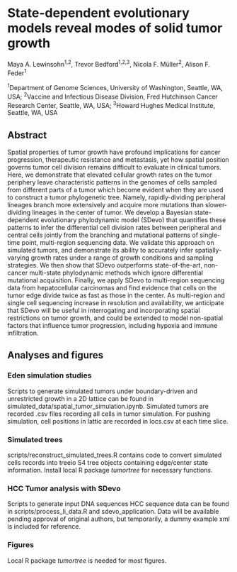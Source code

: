 # State-dependent evolutionary models reveal modes of solid tumor growth

Maya A. Lewinsohn<sup>1,2</sup>, Trevor Bedford<sup>1,2,3</sup>, Nicola F. Müller<sup>2</sup>, Alison F. Feder<sup>1</sup>

<sup>1</sup>Department of Genome Sciences, University of Washington, Seattle, WA, USA;
<sup>2</sup>Vaccine and Infectious Disease Division, Fred Hutchinson Cancer Research Center, Seattle, WA, USA;
<sup>3</sup>Howard Hughes Medical Institute, Seattle, WA, USA

## Abstract
Spatial properties of tumor growth have profound implications for cancer progression, therapeutic resistance and metastasis, yet how spatial position governs tumor cell division remains difficult to evaluate in clinical tumors. Here, we demonstrate that elevated cellular growth rates on the tumor periphery leave characteristic patterns in the genomes of cells sampled from different parts of a tumor which become evident when they are used to construct a tumor phylogenetic tree. Namely, rapidly-dividing peripheral lineages branch more extensively and acquire more mutations than slower-dividing lineages in the center of tumor. We develop a Bayesian state-dependent evolutionary phylodynamic model (SDevo) that quantifies these patterns to infer the differential cell division rates between peripheral and central cells jointly from the branching and mutational patterns of single-time point, multi-region sequencing data. We validate this approach on simulated tumors, and demonstrate its ability to accurately infer spatially-varying growth rates under a range of growth conditions and sampling strategies. We then show that SDevo outperforms state-of-the-art, non-cancer multi-state phylodynamic methods which ignore differential mutational acquisition. Finally, we apply SDevo to multi-region sequencing data from hepatocellular carcinomas and find evidence that cells on the tumor edge divide twice as fast as those in the center. As multi-region and single cell sequencing increase in resolution and availability, we anticipate that SDevo will be useful in interrogating and incorporating spatial restrictions on tumor growth, and could be extended to model non-spatial factors that influence tumor progression, including hypoxia and immune infiltration.

## Analyses and figures

### Eden simulation studies
Scripts to generate simulated tumors under boundary-driven and unrestricted growth in a 2D lattice can be found in simulated_data/spatial_tumor_simulation.ipynb.
Simulated tumors are recorded .csv files recording all cells in tumor simulation. For pushing simulation, cell positions in lattic are
recorded in locs.csv at each time slice.


### Simulated trees
scripts/reconstruct_simulated_trees.R contains code to convert simulated cells records into treeio S4 tree objects containing edge/center state information.
Install local R package _tumortree_ for necessary functions.


### HCC Tumor analysis with SDevo
Scripts to generate input DNA sequences HCC sequence data can be found in scripts/process_li_data.R and sdevo_application. Data will be available pending approval of original authors, but temporarily, a dummy example xml is included for reference.
### Figures
Local R package _tumortree_ is needed for most figures. 


